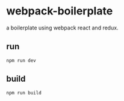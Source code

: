 # webpack-boilerplate
a boilerplate using webpack react and redux.

## run
````
npm run dev
````

## build
````
npm run build
````